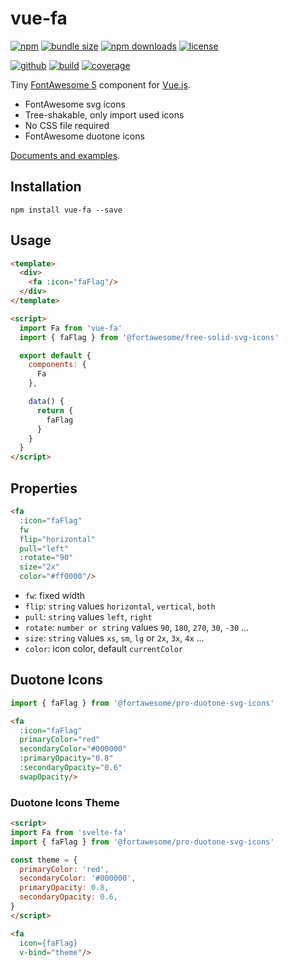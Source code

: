 # vue-fa

[![npm][badge-version]][npm]
[![bundle size][badge-size]][bundlephobia]
[![npm downloads][badge-downloads]][npm]
[![license][badge-license]][license]


[![github][badge-issues]][github]
[![build][badge-build]][travis]
[![coverage][badge-coverage]][codecov]

Tiny [FontAwesome 5][fontawesome] component for [Vue.js][vuejs].

* FontAwesome svg icons
* Tree-shakable, only import used icons
* No CSS file required
* FontAwesome duotone icons

[Documents and examples][doc].

## Installation

```shell
npm install vue-fa --save
```

## Usage

```html
<template>
  <div>
    <fa :icon="faFlag"/>
  </div>
</template>

<script>
  import Fa from 'vue-fa'
  import { faFlag } from '@fortawesome/free-solid-svg-icons'

  export default {
    components: {
      Fa
    },

    data() {
      return {
        faFlag
      }
    }
  }
</script>
```

## Properties

```html
<fa
  :icon="faFlag"
  fw
  flip="horizontal"
  pull="left"
  :rotate="90"
  size="2x"
  color="#ff0000"/>
```

* `fw`: fixed width
* `flip`: `string` values `horizontal`, `vertical`, `both`
* `pull`: `string` values `left`, `right`
* `rotate`: `number or string` values `90`, `180`, `270`, `30`, `-30` ...
* `size`: `string` values `xs`, `sm`, `lg` or `2x`, `3x`, `4x` ...
* `color`: icon color, default `currentColor`

## Duotone Icons

```js
import { faFlag } from '@fortawesome/pro-duotone-svg-icons'
```

```html
<fa
  :icon="faFlag"
  primaryColor="red"
  secondaryColor="#000000"
  :primaryOpacity="0.8"
  :secondaryOpacity="0.6"
  swapOpacity/>
```

### Duotone Icons Theme

```html
<script>
import Fa from 'svelte-fa'
import { faFlag } from '@fortawesome/pro-duotone-svg-icons'

const theme = {
  primaryColor: 'red',
  secondaryColor: '#000000',
  primaryOpacity: 0.8,
  secondaryOpacity: 0.6,
}
</script>

<fa
  icon={faFlag}
  v-bind="theme"/>
```

[fontawesome]: https://fontawesome.com/
[vuejs]: https://vuejs.org/

[doc]: https://cweili.github.io/vue-fa/

[badge-version]: https://img.shields.io/npm/v/vue-fa.svg
[badge-downloads]: https://img.shields.io/npm/dt/vue-fa.svg
[npm]: https://www.npmjs.com/package/vue-fa

[badge-size]: https://img.shields.io/bundlephobia/minzip/vue-fa.svg
[bundlephobia]: https://bundlephobia.com/result?p=vue-fa

[badge-license]: https://img.shields.io/npm/l/vue-fa.svg
[license]: https://github.com/Cweili/vue-fa/blob/master/LICENSE

[badge-issues]: https://img.shields.io/github/issues/Cweili/vue-fa.svg
[github]: https://github.com/Cweili/vue-fa

[badge-build]: https://img.shields.io/travis/Cweili/vue-fa/master.svg
[travis]: https://travis-ci.org/Cweili/vue-fa

[badge-coverage]: https://img.shields.io/codecov/c/github/Cweili/vue-fa.svg
[codecov]: https://codecov.io/gh/Cweili/vue-fa
